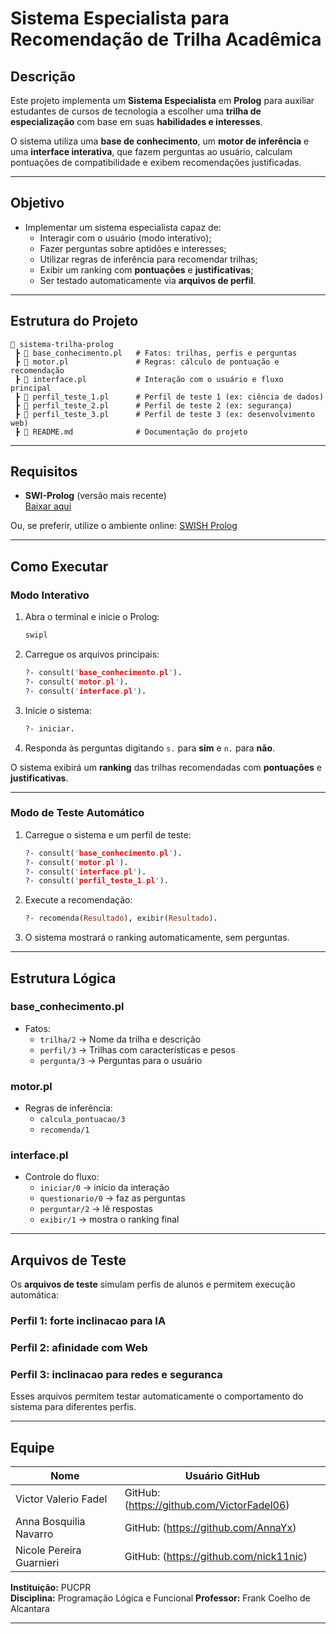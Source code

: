 # Sistema Especialista para Recomendação de Trilha Acadêmica

## Descrição

Este projeto implementa um **Sistema Especialista** em **Prolog** para auxiliar estudantes de cursos de tecnologia a escolher uma **trilha de especialização** com base em suas **habilidades e interesses**.

O sistema utiliza uma **base de conhecimento**, um **motor de inferência** e uma **interface interativa**, que fazem perguntas ao usuário, calculam pontuações de compatibilidade e exibem recomendações justificadas.

---

## Objetivo

- Implementar um sistema especialista capaz de:
  - Interagir com o usuário (modo interativo);
  - Fazer perguntas sobre aptidões e interesses;
  - Utilizar regras de inferência para recomendar trilhas;
  - Exibir um ranking com **pontuações** e **justificativas**;
  - Ser testado automaticamente via **arquivos de perfil**.

---

## Estrutura do Projeto

```
📂 sistema-trilha-prolog
 ┣ 📜 base_conhecimento.pl   # Fatos: trilhas, perfis e perguntas
 ┣ 📜 motor.pl               # Regras: cálculo de pontuação e recomendação
 ┣ 📜 interface.pl           # Interação com o usuário e fluxo principal
 ┣ 📜 perfil_teste_1.pl      # Perfil de teste 1 (ex: ciência de dados)
 ┣ 📜 perfil_teste_2.pl      # Perfil de teste 2 (ex: segurança)
 ┣ 📜 perfil_teste_3.pl      # Perfil de teste 3 (ex: desenvolvimento web)
 ┣ 📜 README.md              # Documentação do projeto
```

---

## Requisitos

- **SWI-Prolog** (versão mais recente)  
  [Baixar aqui](https://www.swi-prolog.org/Download.html)

Ou, se preferir, utilize o ambiente online: [SWISH Prolog](https://swish.swi-prolog.org/)

---

## Como Executar

### Modo Interativo

1. Abra o terminal e inicie o Prolog:
   ```bash
   swipl
   ```

2. Carregue os arquivos principais:
   ```prolog
   ?- consult('base_conhecimento.pl').
   ?- consult('motor.pl').
   ?- consult('interface.pl').
   ```

3. Inicie o sistema:
   ```prolog
   ?- iniciar.
   ```

4. Responda às perguntas digitando `s.` para **sim** e `n.` para **não**.

O sistema exibirá um **ranking** das trilhas recomendadas com **pontuações** e **justificativas**.

---

### Modo de Teste Automático

1. Carregue o sistema e um perfil de teste:
   ```prolog
   ?- consult('base_conhecimento.pl').
   ?- consult('motor.pl').
   ?- consult('interface.pl').
   ?- consult('perfil_teste_1.pl').
   ```

2. Execute a recomendação:
   ```prolog
   ?- recomenda(Resultado), exibir(Resultado).
   ```

3. O sistema mostrará o ranking automaticamente, sem perguntas.

---

## Estrutura Lógica

### base_conhecimento.pl
- Fatos:
  - `trilha/2` → Nome da trilha e descrição
  - `perfil/3` → Trilhas com características e pesos
  - `pergunta/3` → Perguntas para o usuário

### motor.pl
- Regras de inferência:
  - `calcula_pontuacao/3`
  - `recomenda/1`

### interface.pl
- Controle do fluxo:
  - `iniciar/0` → início da interação
  - `questionario/0` → faz as perguntas
  - `perguntar/2` → lê respostas
  - `exibir/1` → mostra o ranking final

---

## Arquivos de Teste

Os **arquivos de teste** simulam perfis de alunos e permitem execução automática:

### Perfil 1: forte inclinacao para IA


### Perfil 2: afinidade com Web


### Perfil 3: inclinacao para redes e seguranca


Esses arquivos permitem testar automaticamente o comportamento do sistema para diferentes perfis.

---

## Equipe

| Nome | Usuário GitHub |
|------|----------------|
| Victor Valerio Fadel     | GitHub: (https://github.com/VictorFadel06) |
| Anna Bosquilia Navarro   | GitHub: (https://github.com/AnnaYx) |
| Nicole Pereira Guarnieri | GitHub: (https://github.com/nick11nic) |


**Instituição:** PUCPR  
**Disciplina:** Programação Lógica e Funcional
**Professor:** Frank Coelho de Alcantara

---

